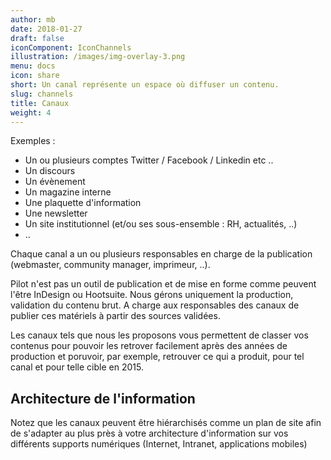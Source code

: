 ```yaml
---
author: mb
date: 2018-01-27
draft: false
iconComponent: IconChannels
illustration: /images/img-overlay-3.png
menu: docs
icon: share
short: Un canal représente un espace où diffuser un contenu.
slug: channels
title: Canaux
weight: 4
---
```


Exemples :

- Un ou plusieurs comptes Twitter / Facebook / Linkedin etc ..
- Un discours
- Un évènement
- Un magazine interne
- Une plaquette d'information
- Une newsletter
- Un site institutionnel (et/ou ses sous-ensemble : RH, actualités, ..)
- ..

Chaque canal a un ou plusieurs responsables en charge de la publication (webmaster, community manager, imprimeur, ..).

Pilot n'est pas un outil de publication et de mise en forme comme peuvent l'être InDesign ou Hootsuite. Nous gérons uniquement la production, validation du contenu brut. A charge aux responsables des canaux de publier ces matériels à partir des sources validées.

Les canaux tels que nous les proposons vous permettent de classer vos contenus pour pouvoir les retrover facilement après des années de production et poruvoir, par exemple, retrouver ce qui a produit, pour tel canal et pour telle cible en 2015.

## Architecture de l'information

Notez que les canaux peuvent être hiérarchisés comme un plan de site afin de s'adapter au plus près à votre architecture d'information sur vos différents supports numériques (Internet, Intranet, applications mobiles)
